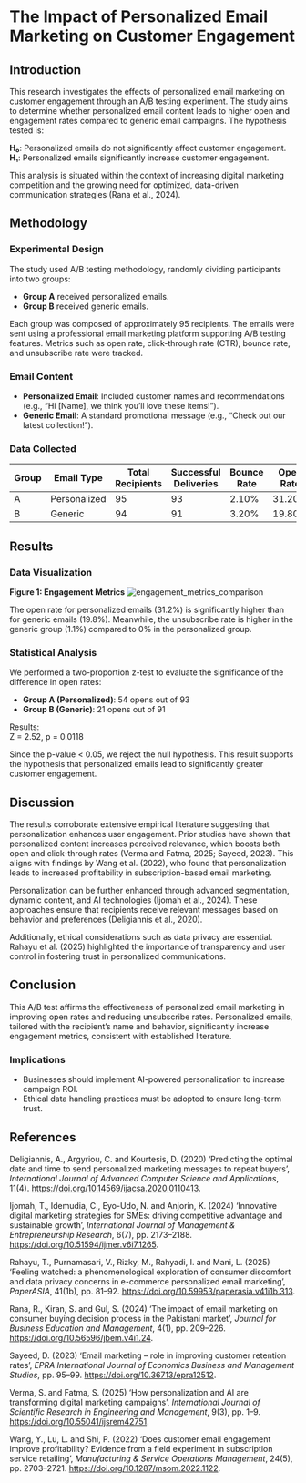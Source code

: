 # The Impact of Personalized Email Marketing on Customer Engagement

## Introduction

This research investigates the effects of personalized email marketing on customer engagement through an A/B testing experiment. The study aims to determine whether personalized email content leads to higher open and engagement rates compared to generic email campaigns. The hypothesis tested is:

**H₀**: Personalized emails do not significantly affect customer engagement.  
**H₁**: Personalized emails significantly increase customer engagement.

This analysis is situated within the context of increasing digital marketing competition and the growing need for optimized, data-driven communication strategies (Rana et al., 2024).

## Methodology

### Experimental Design

The study used A/B testing methodology, randomly dividing participants into two groups:

- **Group A** received personalized emails.
- **Group B** received generic emails.

Each group was composed of approximately 95 recipients. The emails were sent using a professional email marketing platform supporting A/B testing features. Metrics such as open rate, click-through rate (CTR), bounce rate, and unsubscribe rate were tracked.

### Email Content

- **Personalized Email**: Included customer names and recommendations (e.g., “Hi [Name], we think you’ll love these items!”).
- **Generic Email**: A standard promotional message (e.g., “Check out our latest collection!”).

### Data Collected

| Group | Email Type   | Total Recipients | Successful Deliveries | Bounce Rate | Open Rate | Total Opens | Click Rate | Total Clicks | Unsubscribe Rate | Total Unsubs |
|-------|--------------|------------------|------------------------|-------------|-----------|--------------|------------|---------------|-------------------|--------------|
| A     | Personalized | 95               | 93                     | 2.10%       | 31.20%    | 54           | 0.00%      | 0             | 0.00%             | 0            |
| B     | Generic      | 94               | 91                     | 3.20%       | 19.80%    | 21           | 0.00%      | 0             | 1.10%             | 1            |

## Results

### Data Visualization

**Figure 1: Engagement Metrics**
![engagement_metrics_comparison](https://github.com/user-attachments/assets/13b3f2af-58aa-45fe-ab16-f6f1e794d0bb)

The open rate for personalized emails (31.2%) is significantly higher than for generic emails (19.8%). Meanwhile, the unsubscribe rate is higher in the generic group (1.1%) compared to 0% in the personalized group.

### Statistical Analysis

We performed a two-proportion z-test to evaluate the significance of the difference in open rates:

- **Group A (Personalized)**: 54 opens out of 93
- **Group B (Generic)**: 21 opens out of 91

Results:  
Z = 2.52, p = 0.0118

Since the p-value < 0.05, we reject the null hypothesis. This result supports the hypothesis that personalized emails lead to significantly greater customer engagement.

## Discussion

The results corroborate extensive empirical literature suggesting that personalization enhances user engagement. Prior studies have shown that personalized content increases perceived relevance, which boosts both open and click-through rates (Verma and Fatma, 2025; Sayeed, 2023). This aligns with findings by Wang et al. (2022), who found that personalization leads to increased profitability in subscription-based email marketing.

Personalization can be further enhanced through advanced segmentation, dynamic content, and AI technologies (Ijomah et al., 2024). These approaches ensure that recipients receive relevant messages based on behavior and preferences (Deligiannis et al., 2020).

Additionally, ethical considerations such as data privacy are essential. Rahayu et al. (2025) highlighted the importance of transparency and user control in fostering trust in personalized communications.

## Conclusion

This A/B test affirms the effectiveness of personalized email marketing in improving open rates and reducing unsubscribe rates. Personalized emails, tailored with the recipient’s name and behavior, significantly increase engagement metrics, consistent with established literature.

### Implications

- Businesses should implement AI-powered personalization to increase campaign ROI.
- Ethical data handling practices must be adopted to ensure long-term trust.

## References

Deligiannis, A., Argyriou, C. and Kourtesis, D. (2020) ‘Predicting the optimal date and time to send personalized marketing messages to repeat buyers’, *International Journal of Advanced Computer Science and Applications*, 11(4). https://doi.org/10.14569/ijacsa.2020.0110413.

Ijomah, T., Idemudia, C., Eyo-Udo, N. and Anjorin, K. (2024) ‘Innovative digital marketing strategies for SMEs: driving competitive advantage and sustainable growth’, *International Journal of Management & Entrepreneurship Research*, 6(7), pp. 2173–2188. https://doi.org/10.51594/ijmer.v6i7.1265.

Rahayu, T., Purnamasari, V., Rizky, M., Rahyadi, I. and Mani, L. (2025) ‘Feeling watched: a phenomenological exploration of consumer discomfort and data privacy concerns in e-commerce personalized email marketing’, *PaperASIA*, 41(1b), pp. 81–92. https://doi.org/10.59953/paperasia.v41i1b.313.

Rana, R., Kiran, S. and Gul, S. (2024) ‘The impact of email marketing on consumer buying decision process in the Pakistani market’, *Journal for Business Education and Management*, 4(1), pp. 209–226. https://doi.org/10.56596/jbem.v4i1.24.

Sayeed, D. (2023) ‘Email marketing – role in improving customer retention rates’, *EPRA International Journal of Economics Business and Management Studies*, pp. 95–99. https://doi.org/10.36713/epra12512.

Verma, S. and Fatma, S. (2025) ‘How personalization and AI are transforming digital marketing campaigns’, *International Journal of Scientific Research in Engineering and Management*, 9(3), pp. 1–9. https://doi.org/10.55041/ijsrem42751.

Wang, Y., Lu, L. and Shi, P. (2022) ‘Does customer email engagement improve profitability? Evidence from a field experiment in subscription service retailing’, *Manufacturing & Service Operations Management*, 24(5), pp. 2703–2721. https://doi.org/10.1287/msom.2022.1122.
